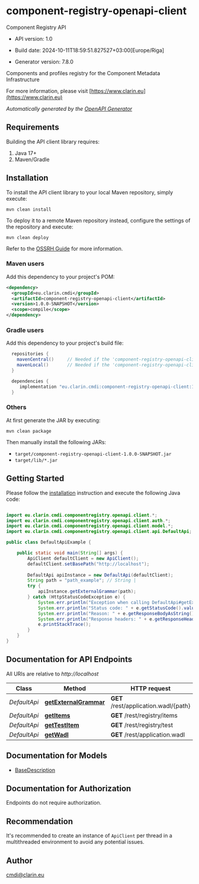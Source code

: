 # component-registry-openapi-client

Component Registry API

- API version: 1.0

- Build date: 2024-10-11T18:59:51.827527+03:00[Europe/Riga]

- Generator version: 7.8.0

Components and profiles registry for the Component Metadata Infrastructure

  For more information, please visit [https://www.clarin.eu](https://www.clarin.eu)

*Automatically generated by the [OpenAPI Generator](https://openapi-generator.tech)*

## Requirements

Building the API client library requires:

1. Java 17+
2. Maven/Gradle

## Installation

To install the API client library to your local Maven repository, simply execute:

```shell
mvn clean install
```

To deploy it to a remote Maven repository instead, configure the settings of the repository and execute:

```shell
mvn clean deploy
```

Refer to the [OSSRH Guide](http://central.sonatype.org/pages/ossrh-guide.html) for more information.

### Maven users

Add this dependency to your project's POM:

```xml
<dependency>
  <groupId>eu.clarin.cmdi</groupId>
  <artifactId>component-registry-openapi-client</artifactId>
  <version>1.0.0-SNAPSHOT</version>
  <scope>compile</scope>
</dependency>
```

### Gradle users

Add this dependency to your project's build file:

```groovy
  repositories {
    mavenCentral()     // Needed if the 'component-registry-openapi-client' jar has been published to maven central.
    mavenLocal()       // Needed if the 'component-registry-openapi-client' jar has been published to the local maven repo.
  }

  dependencies {
     implementation "eu.clarin.cmdi:component-registry-openapi-client:1.0.0-SNAPSHOT"
  }
```

### Others

At first generate the JAR by executing:

```shell
mvn clean package
```

Then manually install the following JARs:

- `target/component-registry-openapi-client-1.0.0-SNAPSHOT.jar`
- `target/lib/*.jar`

## Getting Started

Please follow the [installation](#installation) instruction and execute the following Java code:

```java

import eu.clarin.cmdi.componentregistry.openapi.client.*;
import eu.clarin.cmdi.componentregistry.openapi.client.auth.*;
import eu.clarin.cmdi.componentregistry.openapi.client.model.*;
import eu.clarin.cmdi.componentregistry.openapi.client.api.DefaultApi;

public class DefaultApiExample {

    public static void main(String[] args) {
        ApiClient defaultClient = new ApiClient();
        defaultClient.setBasePath("http://localhost");
        
        DefaultApi apiInstance = new DefaultApi(defaultClient);
        String path = "path_example"; // String | 
        try {
            apiInstance.getExternalGrammar(path);
        } catch (HttpStatusCodeException e) {
            System.err.println("Exception when calling DefaultApi#getExternalGrammar");
            System.err.println("Status code: " + e.getStatusCode().value());
            System.err.println("Reason: " + e.getResponseBodyAsString());
            System.err.println("Response headers: " + e.getResponseHeaders());
            e.printStackTrace();
        }
    }
}

```

## Documentation for API Endpoints

All URIs are relative to *http://localhost*

Class | Method | HTTP request | Description
------------ | ------------- | ------------- | -------------
*DefaultApi* | [**getExternalGrammar**](docs/DefaultApi.md#getExternalGrammar) | **GET** /rest/application.wadl/{path} | 
*DefaultApi* | [**getItems**](docs/DefaultApi.md#getItems) | **GET** /rest/registry/items | 
*DefaultApi* | [**getTestItem**](docs/DefaultApi.md#getTestItem) | **GET** /rest/registry/test | 
*DefaultApi* | [**getWadl**](docs/DefaultApi.md#getWadl) | **GET** /rest/application.wadl | 


## Documentation for Models

 - [BaseDescription](docs/BaseDescription.md)


<a id="documentation-for-authorization"></a>
## Documentation for Authorization

Endpoints do not require authorization.


## Recommendation

It's recommended to create an instance of `ApiClient` per thread in a multithreaded environment to avoid any potential issues.

## Author

cmdi@clarin.eu

